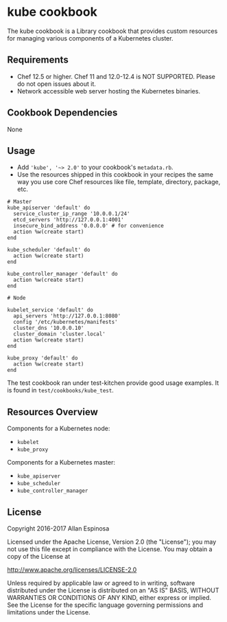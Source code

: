 # kube cookbook

The kube cookbook is a Library cookbook that provides custom resources for
managing various components of a Kubernetes cluster.

## Requirements

* Chef 12.5 or higher. Chef 11 and 12.0-12.4 is NOT SUPPORTED.  Please do not
  open issues about it.
* Network accessible web server hosting the Kubernetes binaries.

## Cookbook Dependencies

None

## Usage

* Add `'kube', '~> 2.0'` to your cookbook's `metadata.rb`.
* Use the resources shipped in this cookbook in your recipes the same way you
  use core Chef resources like file, template, directory, package, etc.

```
# Master
kube_apiserver 'default' do
  service_cluster_ip_range '10.0.0.1/24'
  etcd_servers 'http://127.0.0.1:4001'
  insecure_bind_address '0.0.0.0' # for convenience
  action %w(create start)
end

kube_scheduler 'default' do
  action %w(create start)
end

kube_controller_manager 'default' do
  action %w(create start)
end

# Node

kubelet_service 'default' do
  api_servers 'http://127.0.0.1:8080'
  config '/etc/kubernetes/manifests'
  cluster_dns '10.0.0.10'
  cluster_domain 'cluster.local'
  action %w(create start)
end

kube_proxy 'default' do
  action %w(create start)
end
```

The test cookbook ran under test-kitchen provide good usage examples.   It is
found in `test/cookbooks/kube_test`.

## Resources Overview

Components for a Kubernetes node:

* `kubelet`
* `kube_proxy`

Components for a Kubernetes master:

* `kube_apiserver`
* `kube_scheduler`
* `kube_controller_manager`

## License

Copyright 2016-2017 Allan Espinosa

Licensed under the Apache License, Version 2.0 (the "License");
you may not use this file except in compliance with the License.
You may obtain a copy of the License at

  http://www.apache.org/licenses/LICENSE-2.0

Unless required by applicable law or agreed to in writing, software
distributed under the License is distributed on an "AS IS" BASIS,
WITHOUT WARRANTIES OR CONDITIONS OF ANY KIND, either express or implied.
See the License for the specific language governing permissions and
limitations under the License.
